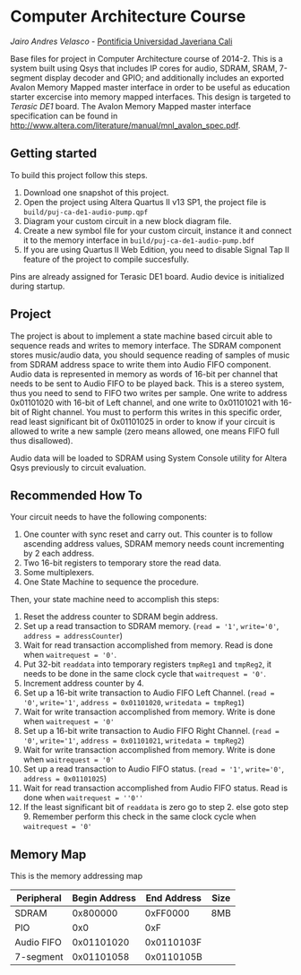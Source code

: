 Computer Architecture Course
============================
_Jairo Andres Velasco_ - [Pontificia Universidad Javeriana Cali](http://www.javerianacali.edu.co)

Base files for project in Computer Architecture course of 2014-2.
This is a system built using Qsys that includes IP cores for audio, SDRAM, SRAM, 7-segment display decoder and GPIO; and additionally includes an exported Avalon Memory Mapped master interface in order to be useful as education starter excercise into memory mapped interfaces.
This design is targeted to _Terasic DE1_ board.
The Avalon Memory Mapped master interface specification can be found in http://www.altera.com/literature/manual/mnl_avalon_spec.pdf.

Getting started
---------------

To build this project follow this steps.

  1. Download one snapshot of this project.
  2. Open the project using Altera Quartus II v13 SP1, the project file is `build/puj-ca-de1-audio-pump.qpf`
  3. Diagram your custom circuit in a new block diagram file.
  4. Create a new symbol file for your custom circuit, instance it and connect it to the memory interface in `build/puj-ca-de1-audio-pump.bdf`
  5. If you are using Quartus II Web Edition, you need to disable Signal Tap II feature of the project to compile succesfully.

Pins are already assigned for Terasic DE1 board.
Audio device is initialized during startup.

Project
-------

The project is about to implement a state machine based circuit able to sequence reads and writes to memory interface.
The SDRAM component stores music/audio data, you should sequence reading of samples of music from SDRAM address space to write them into Audio FIFO component.
Audio data is represented in memory as words of 16-bit per channel that needs to be sent to Audio FIFO to be played back.
This is a stereo system, thus you need to send to FIFO two writes per sample. One write to address 0x01101020 with 16-bit of Left channel, and one write to 0x01101021 with 16-bit of Right channel. You must to perform this writes in this specific order, read least significant bit of 0x01101025 in order to know if your circuit is allowed to write a new sample (zero means allowed, one means FIFO full thus disallowed).

Audio data will be loaded to SDRAM using System Console utility for Altera Qsys previously to circuit evaluation.

Recommended How To
------------------

Your circuit needs to have the following components:

  1. One counter with sync reset and carry out. This counter is to follow ascending address values, SDRAM memory needs count incrementing by 2 each address.
  2. Two 16-bit registers to temporary store the read data.
  3. Some multiplexers.
  4. One State Machine to sequence the procedure.
  
Then, your state machine need to accomplish this steps:

  1. Reset the address counter to SDRAM begin address.
  2. Set up a read transaction to SDRAM memory. (`read = '1'`, `write='0'`, `address = addressCounter`)
  3. Wait for read transaction accomplished from memory. Read is done when `waitrequest = '0'`.
  4. Put 32-bit `readdata` into temporary registers `tmpReg1` and `tmpReg2`, it needs to be done in the same clock cycle that `waitrequest = '0'`.
  5. Increment address counter by 4.
  6. Set up a 16-bit write transaction to Audio FIFO Left Channel. (`read = '0'`, `write='1'`, `address = 0x01101020`, `writedata = tmpReg1`)
  7. Wait for write transaction accomplished from memory. Write is done when `waitrequest = '0'`
  8. Set up a 16-bit write transaction to Audio FIFO Right Channel. (`read = '0'`, `write='1'`, `address = 0x01101021`, `writedata = tmpReg2`)
  9. Wait for write transaction accomplished from memory. Write is done when `waitrequest = '0'`
  10. Set up a read transaction to Audio FIFO status. (`read = '1'`, `write='0'`, `address = 0x01101025`)
  11. Wait for read transaction accomplished from Audio FIFO status. Read is done when `waitrequest = ''0''`
  12. If the least significant bit of `readdata` is zero go to step 2. else goto step 9. Remember perform this check in the same clock cycle when `waitrequest = '0'`

Memory Map
----------

This is the memory addressing map

| Peripheral | Begin Address | End Address | Size |
|------------|---------------|-------------|------|
| SDRAM      | 0x800000      | 0xFF0000    | 8MB  |
| PIO        | 0x0           | 0xF         |      |
| Audio FIFO | 0x01101020    | 0x0110103F  |      |
| 7-segment  | 0x01101058    | 0x0110105B  |      |
